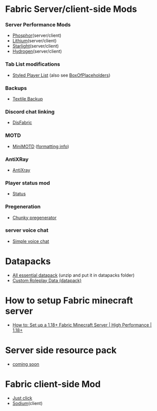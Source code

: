 # Fabric Server/client-side Mods

### Server Performance Mods
- [Phosphor](https://modrinth.com/mod/phosphor)(server/client)
- [Lithium](https://modrinth.com/mod/lithium)(server/client)
- [Starlight](https://modrinth.com/mod/starlight)(server/client)
- [Hydrogen](https://modrinth.com/mod/hydrogen)(server/client)

### Tab List modifications
- [Styled Player List](https://modrinth.com/mod/styledplayerlist) (also see [BoxOfPlaceholders](https://modrinth.com/mod/BoxOfPlaceholders))

### Backups
- [Textile Backup](https://www.curseforge.com/minecraft/mc-mods/textile-backup)

### Discord chat linking
- [DisFabric](https://www.curseforge.com/minecraft/mc-mods/disfabric)

### MOTD
- [MiniMOTD](https://www.curseforge.com/minecraft/mc-mods/minimotd-fabric) ([formatting info](https://docs.adventure.kyori.net/minimessage#format))

### AntiXRay
- [AntiXray](https://modrinth.com/mod/anti-xray)

### Player status mod
- [Status](https://github.com/henkelmax/status)

### Pregeneration
- [Chunky pregenerator](https://www.curseforge.com/minecraft/mc-mods/chunky-pregenerator)

### server voice chat
- [Simple voice chat](https://www.curseforge.com/minecraft/mc-mods/simple-voice-chat)


# Datapacks
- [All essential datapack](https://www.dropbox.com/s/8rb6qndm4angydl/VanillaTweaks_d132264_UNZIP_ME.zip?dl=0) (unzip and put it in datapacks folder)
- [Custom Roleplay Data (datapack)](https://www.curseforge.com/minecraft/customization/custom-roleplay-data-datapack)


# How to setup Fabric minecraft server
- [How to: Set up a 1.18+ Fabric Minecraft Server | High Performance | 1.18+](https://youtu.be/aZO7EThVrhs)


# Server side resource pack
- [coming soon]()


# Fabric client-side Mod
- [Just click](https://www.curseforge.com/minecraft/modpacks/boosted-fps/files)
- [Sodium](https://modrinth.com/mod/sodium)(client)

